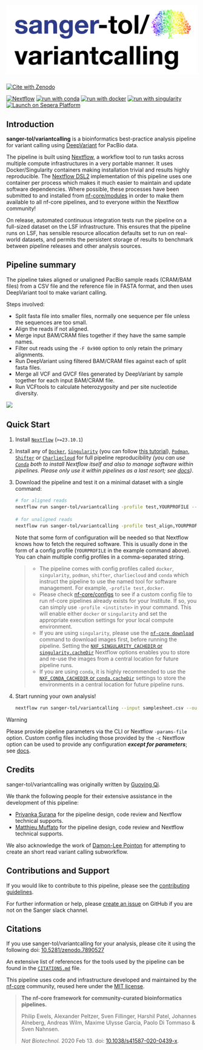# ![sanger-tol/variantcalling](docs/images/sanger-tol-variantcalling_logo.png)

[![Cite with Zenodo](http://img.shields.io/badge/DOI-10.5281/zenodo.7890527-1073c8?labelColor=000000)](https://doi.org/10.5281/zenodo.7890527)

[![Nextflow](https://img.shields.io/badge/nextflow%20DSL2-%E2%89%A524.04.2-23aa62.svg)](https://www.nextflow.io/)
[![run with conda](http://img.shields.io/badge/run%20with-conda-3EB049?labelColor=000000&logo=anaconda)](https://docs.conda.io/en/latest/)
[![run with docker](https://img.shields.io/badge/run%20with-docker-0db7ed?labelColor=000000&logo=docker)](https://www.docker.com/)
[![run with singularity](https://img.shields.io/badge/run%20with-singularity-1d355c.svg?labelColor=000000)](https://sylabs.io/docs/)
[![Launch on Seqera Platform](https://img.shields.io/badge/Launch%20%F0%9F%9A%80-Seqera%20Platform-%234256e7)](https://cloud.seqera.io/launch?pipeline=https://github.com/sanger-tol/variantcalling)

## Introduction

**sanger-tol/variantcalling** is a bioinformatics best-practice analysis pipeline for variant calling using [DeepVariant](https://github.com/google/deepvariant) for PacBio data.

The pipeline is built using [Nextflow](https://www.nextflow.io), a workflow tool to run tasks across multiple compute infrastructures in a very portable manner. It uses Docker/Singularity containers making installation trivial and results highly reproducible. The [Nextflow DSL2](https://www.nextflow.io/docs/latest/dsl2.html) implementation of this pipeline uses one container per process which makes it much easier to maintain and update software dependencies. Where possible, these processes have been submitted to and installed from [nf-core/modules](https://github.com/nf-core/modules) in order to make them available to all nf-core pipelines, and to everyone within the Nextflow community!

On release, automated continuous integration tests run the pipeline on a full-sized dataset on the LSF infrastructure. This ensures that the pipeline runs on LSF, has sensible resource allocation defaults set to run on real-world datasets, and permits the persistent storage of results to benchmark between pipeline releases and other analysis sources.

## Pipeline summary

The pipeline takes aligned or unaligned PacBio sample reads (CRAM/BAM files) from a CSV file and the reference file in FASTA format, and then uses DeepVariant tool to make variant calling.

Steps involved:

- Split fasta file into smaller files, normally one sequence per file unless the sequences are too small.
- Align the reads if not aligned.
- Merge input BAM/CRAM files together if they have the same sample names.
- Filter out reads using the `-F 0x900` option to only retain the primary alignments.
- Run DeepVariant using filtered BAM/CRAM files against each of split fasta files.
- Merge all VCF and GVCF files generated by DeepVariant by sample together for each input BAM/CRAM file.
- Run VCFtools to calculate heterozygosity and per site nucleotide diversity.

<img src="docs/images/mermaid-diagram.png">

## Quick Start

1. Install [`Nextflow`](https://www.nextflow.io/docs/latest/getstarted.html#installation) (`>=23.10.1`)

2. Install any of [`Docker`](https://docs.docker.com/engine/installation/), [`Singularity`](https://www.sylabs.io/guides/3.0/user-guide/) (you can follow [this tutorial](https://singularity-tutorial.github.io/01-installation/)), [`Podman`](https://podman.io/), [`Shifter`](https://nersc.gitlab.io/development/shifter/how-to-use/) or [`Charliecloud`](https://hpc.github.io/charliecloud/) for full pipeline reproducibility _(you can use [`Conda`](https://conda.io/miniconda.html) both to install Nextflow itself and also to manage software within pipelines. Please only use it within pipelines as a last resort; see [docs](https://nf-co.re/usage/configuration#basic-configuration-profiles))_.

3. Download the pipeline and test it on a minimal dataset with a single command:

   ```bash
   # for aligned reads
   nextflow run sanger-tol/variantcalling -profile test,YOURPROFILE --outdir <OUTDIR>

   # for unaligned reads
   nextflow run sanger-tol/variantcalling -profile test_align,YOURPROFILE --outdir <OUTDIR>

   ```

   Note that some form of configuration will be needed so that Nextflow knows how to fetch the required software. This is usually done in the form of a config profile (`YOURPROFILE` in the example command above). You can chain multiple config profiles in a comma-separated string.

   > - The pipeline comes with config profiles called `docker`, `singularity`, `podman`, `shifter`, `charliecloud` and `conda` which instruct the pipeline to use the named tool for software management. For example, `-profile test,docker`.
   > - Please check [nf-core/configs](https://github.com/nf-core/configs#documentation) to see if a custom config file to run nf-core pipelines already exists for your Institute. If so, you can simply use `-profile <institute>` in your command. This will enable either `docker` or `singularity` and set the appropriate execution settings for your local compute environment.
   > - If you are using `singularity`, please use the [`nf-core download`](https://nf-co.re/tools/#downloading-pipelines-for-offline-use) command to download images first, before running the pipeline. Setting the [`NXF_SINGULARITY_CACHEDIR` or `singularity.cacheDir`](https://www.nextflow.io/docs/latest/singularity.html?#singularity-docker-hub) Nextflow options enables you to store and re-use the images from a central location for future pipeline runs.
   > - If you are using `conda`, it is highly recommended to use the [`NXF_CONDA_CACHEDIR` or `conda.cacheDir`](https://www.nextflow.io/docs/latest/conda.html) settings to store the environments in a central location for future pipeline runs.

4. Start running your own analysis!

   ```bash
   nextflow run sanger-tol/variantcalling --input samplesheet.csv --outdir <OUTDIR> --fasta genome.fasta.gz -profile <docker/singularity/podman/shifter/charliecloud/conda/institute>
   ```

> [!WARNING]
> Please provide pipeline parameters via the CLI or Nextflow `-params-file` option. Custom config files including those provided by the `-c` Nextflow option can be used to provide any configuration _**except for parameters**_; see [docs](https://nf-co.re/docs/usage/getting_started/configuration#custom-configuration-files).

## Credits

sanger-tol/variantcalling was originally written by [Guoying Qi](https://github.com/gq1).

We thank the following people for their extensive assistance in the development of this pipeline:

- [Priyanka Surana](https://github.com/priyanka-surana) for the pipeline design, code review and Nextflow technical supports.
- [Matthieu Muffato](https://github.com/muffato) for the pipeline design, code review and Nextflow technical supports.

We also acknowledge the work of [Damon-Lee Pointon](https://github.com/DLBPointon) for attempting to create an short read variant calling subworkflow.

## Contributions and Support

If you would like to contribute to this pipeline, please see the [contributing guidelines](.github/CONTRIBUTING.md).

For further information or help, please [create an issue](https://github.com/sanger-tol/readmapping/issues/new/choose) on GitHub if you are not on the Sanger slack channel.

## Citations

If you use sanger-tol/variantcalling for your analysis, please cite it using the following doi: [10.5281/zenodo.7890527](https://doi.org/10.5281/zenodo.7890527)

An extensive list of references for the tools used by the pipeline can be found in the [`CITATIONS.md`](CITATIONS.md) file.

This pipeline uses code and infrastructure developed and maintained by the [nf-core](https://nf-co.re) community, reused here under the [MIT license](https://github.com/nf-core/tools/blob/main/LICENSE).

> **The nf-core framework for community-curated bioinformatics pipelines.**
>
> Philip Ewels, Alexander Peltzer, Sven Fillinger, Harshil Patel, Johannes Alneberg, Andreas Wilm, Maxime Ulysse Garcia, Paolo Di Tommaso & Sven Nahnsen.
>
> _Nat Biotechnol._ 2020 Feb 13. doi: [10.1038/s41587-020-0439-x](https://dx.doi.org/10.1038/s41587-020-0439-x).
